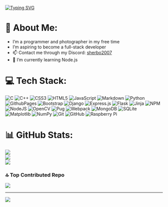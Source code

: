 [![Typing SVG](https://readme-typing-svg.demolab.com?font=Fira+Code&weight=500&size=22&pause=1000&vCenter=true&width=435&lines=Hi+there!;I%E2%80%99m+Omar+Elsherbiny)](https://git.io/typing-svg)

# 💫 About Me:
- I’m a programmer and photographer in my free time
- I’m aspiring to become a full-stack developer
- 📫 Contact me through my Discord: [sherbo2007](https://discord.com/users/618443479856447500)
- 🌱 I’m currently learning Node.js


# 💻 Tech Stack:
![C](https://img.shields.io/badge/c-%2300599C.svg?style=flat&logo=c&logoColor=white) ![C++](https://img.shields.io/badge/c++-%2300599C.svg?style=flat&logo=c%2B%2B&logoColor=white) ![CSS3](https://img.shields.io/badge/css3-%231572B6.svg?style=flat&logo=css3&logoColor=white) ![HTML5](https://img.shields.io/badge/html5-%23E34F26.svg?style=flat&logo=html5&logoColor=white) ![JavaScript](https://img.shields.io/badge/javascript-%23323330.svg?style=flat&logo=javascript&logoColor=%23F7DF1E) ![Markdown](https://img.shields.io/badge/markdown-%23000000.svg?style=flat&logo=markdown&logoColor=white) ![Python](https://img.shields.io/badge/python-3670A0?style=flat&logo=python&logoColor=ffdd54) ![GithubPages](https://img.shields.io/badge/github%20pages-121013?style=flat&logo=github&logoColor=white) ![Bootstrap](https://img.shields.io/badge/bootstrap-%238511FA.svg?style=flat&logo=bootstrap&logoColor=white) ![Django](https://img.shields.io/badge/django-%23092E20.svg?style=flat&logo=django&logoColor=white) ![Express.js](https://img.shields.io/badge/express.js-%23404d59.svg?style=flat&logo=express&logoColor=%2361DAFB) ![Flask](https://img.shields.io/badge/flask-%23000.svg?style=flat&logo=flask&logoColor=white) ![Jinja](https://img.shields.io/badge/jinja-white.svg?style=flat&logo=jinja&logoColor=black) ![NPM](https://img.shields.io/badge/NPM-%23CB3837.svg?style=flat&logo=npm&logoColor=white) ![NodeJS](https://img.shields.io/badge/node.js-6DA55F?style=flat&logo=node.js&logoColor=white) ![OpenCV](https://img.shields.io/badge/opencv-%23white.svg?style=flat&logo=opencv&logoColor=white) ![Pug](https://img.shields.io/badge/Pug-FFF?style=flat&logo=pug&logoColor=A86454) ![Webpack](https://img.shields.io/badge/webpack-%238DD6F9.svg?style=flat&logo=webpack&logoColor=black) ![MongoDB](https://img.shields.io/badge/MongoDB-%234ea94b.svg?style=flat&logo=mongodb&logoColor=white) ![SQLite](https://img.shields.io/badge/sqlite-%2307405e.svg?style=flat&logo=sqlite&logoColor=white) ![Matplotlib](https://img.shields.io/badge/Matplotlib-%23ffffff.svg?style=flat&logo=Matplotlib&logoColor=black) ![NumPy](https://img.shields.io/badge/numpy-%23013243.svg?style=flat&logo=numpy&logoColor=white) ![Git](https://img.shields.io/badge/git-%23F05033.svg?style=flat&logo=git&logoColor=white) ![GitHub](https://img.shields.io/badge/github-%23121011.svg?style=flat&logo=github&logoColor=white) ![Raspberry Pi](https://img.shields.io/badge/-RaspberryPi-C51A4A?style=flat&logo=Raspberry-Pi)
# 📊 GitHub Stats:
![](https://github-readme-stats.vercel.app/api?username=omar-elsherbiny&theme=catppuccin_mocha&hide_border=true&include_all_commits=false&count_private=false)<br/>
![](https://github-readme-streak-stats.herokuapp.com/?user=omar-elsherbiny&theme=catppuccin_mocha&hide_border=true)<br/>
![](https://github-readme-stats.vercel.app/api/top-langs/?username=omar-elsherbiny&theme=catppuccin_mocha&hide_border=true&include_all_commits=true&count_private=true&layout=compact)

### 🔝 Top Contributed Repo
![](https://github-contributor-stats.vercel.app/api?username=omar-elsherbiny&limit=5&theme=catppuccin_mocha&combine_all_yearly_contributions=true&hide_border=true)

---
[![](https://visitcount.itsvg.in/api?id=omar-elsherbiny&icon=0&color=0)](https://visitcount.itsvg.in)

<!-- Proudly created with GPRM ( https://gprm.itsvg.in ) -->

